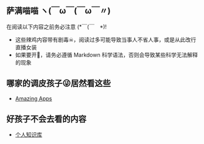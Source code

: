 ## 萨满喵喵 ヽ(￣ω￣(￣ω￣〃)

在阅读以下内容之前务必注意 (*￣(￣　*)!

* 这些辣鸡内容带有剧毒☠，阅读过多可能导致当事人不省人事，或是从此改行直播女装
* 如果要开🍴，请务必遵循 Markdown 科学语法，否则会导致某些科学无法解释的现象

## 哪家的调皮孩子😜居然看这些

* [Amazing Apps](amazingapps.org)

## 好孩子不会去看的内容

* [个人知识库](/personalbase/homepage.md)
